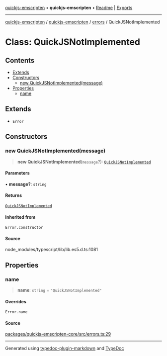 [quickjs-emscripten](../../../../packages.md) • **quickjs-emscripten** • [Readme](../../../README.md) \| [Exports](../../../exports.md)

***

[quickjs-emscripten](../../../../packages.md) / [quickjs-emscripten](../../../exports.md) / [errors](../README.md) / QuickJSNotImplemented

# Class: QuickJSNotImplemented

## Contents

- [Extends](QuickJSNotImplemented.md#extends)
- [Constructors](QuickJSNotImplemented.md#constructors)
  - [new QuickJSNotImplemented(message)](QuickJSNotImplemented.md#new-quickjsnotimplementedmessage)
- [Properties](QuickJSNotImplemented.md#properties)
  - [name](QuickJSNotImplemented.md#name)

## Extends

- `Error`

## Constructors

### new QuickJSNotImplemented(message)

> **new QuickJSNotImplemented**(`message`?): [`QuickJSNotImplemented`](QuickJSNotImplemented.md)

#### Parameters

• **message?**: `string`

#### Returns

[`QuickJSNotImplemented`](QuickJSNotImplemented.md)

#### Inherited from

`Error.constructor`

#### Source

node\_modules/typescript/lib/lib.es5.d.ts:1081

## Properties

### name

> **name**: `string` = `"QuickJSNotImplemented"`

#### Overrides

`Error.name`

#### Source

[packages/quickjs-emscripten-core/src/errors.ts:29](https://github.com/justjake/quickjs-emscripten/blob/main/packages/quickjs-emscripten-core/src/errors.ts#L29)

***

Generated using [typedoc-plugin-markdown](https://www.npmjs.com/package/typedoc-plugin-markdown) and [TypeDoc](https://typedoc.org/)
